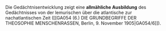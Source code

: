 
Die Gedächtnisentwicklung zeigt eine **allmähliche Ausbildung** des Gedächtnisses von der lemurischen über die atlantische zur nachatlantischen Zeit ([[GA054 (6.) DIE GRUNDBEGRIFFE DER THEOSOPHIE MENSCHENRASSEN, Berlin, 9. November 1905|GA054/6]]).
